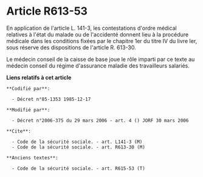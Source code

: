 # Article R613-53

En application de l'article L. 141-3, les contestations d'ordre médical relatives à l'état du malade ou de l'accidenté
donnent lieu à la procédure médicale dans les conditions fixées par le chapitre 1er du titre IV du livre Ier, sous réserve
des dispositions de l'article R. 613-30. 

Le médecin conseil de la caisse de base joue le rôle imparti par ce texte au médecin conseil du régime d'assurance maladie
des travailleurs salariés.

**Liens relatifs à cet article**

	**Codifié par**:

	  - Décret n°85-1353 1985-12-17

	**Modifié par**:

	  - Décret n°2006-375 du 29 mars 2006 - art. 4 () JORF 30 mars 2006

	**Cite**:

	  - Code de la sécurité sociale. - art. L141-3 (M)
	  - Code de la sécurité sociale. - art. R613-30 (M)

	**Anciens textes**:

	  - Code de la sécurité sociale. - art. R615-53 (T)
